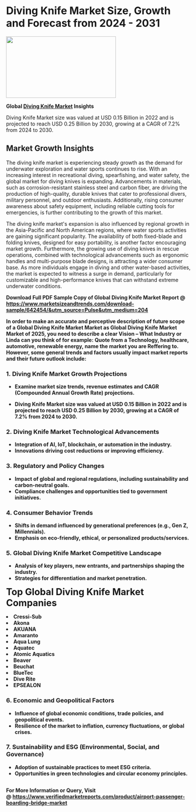 <H1>Diving Knife Market Size, Growth and Forecast from 2024 - 2031</H1><img class="aligncenter size-medium wp-image-584254" src="https://thirdeyenews.in/wp-content/uploads/2024/09/Global-Market-Research-300x168.jpeg" alt="" width="300" height="168" /><p><strong>Global&nbsp;<a href="https://www.marketsizeandtrends.com/download-sample/642454/&amp;utm_source=Pulse&amp;utm_medium=204">Diving Knife Market</a> Insights</strong></p><p>Diving Knife Market size was valued at USD 0.15 Billion in 2022 and is projected to reach USD 0.25 Billion by 2030, growing at a CAGR of 7.2% from 2024 to 2030.</p><p><h2>Market Growth Insights</h2> <p>The diving knife market is experiencing steady growth as the demand for underwater exploration and water sports continues to rise. With an increasing interest in recreational diving, spearfishing, and water safety, the global market for diving knives is expanding. Advancements in materials, such as corrosion-resistant stainless steel and carbon fiber, are driving the production of high-quality, durable knives that cater to professional divers, military personnel, and outdoor enthusiasts. Additionally, rising consumer awareness about safety equipment, including reliable cutting tools for emergencies, is further contributing to the growth of this market.</p> <p><strong></strong></p> <p>The diving knife market's expansion is also influenced by regional growth in the Asia-Pacific and North American regions, where water sports activities are gaining significant popularity. The availability of both fixed-blade and folding knives, designed for easy portability, is another factor encouraging market growth. Furthermore, the growing use of diving knives in rescue operations, combined with technological advancements such as ergonomic handles and multi-purpose blade designs, is attracting a wider consumer base. As more individuals engage in diving and other water-based activities, the market is expected to witness a surge in demand, particularly for customizable and high-performance knives that can withstand extreme underwater conditions.</p> <p><strong></p><p><span class=""><strong>Download Full PDF Sample Copy of Global Diving Knife Market Report</strong> @ <a href="https://www.marketsizeandtrends.com/download-sample/642454/&amp;utm_source=Pulse&amp;utm_medium=204" target="_blank">https://www.marketsizeandtrends.com/download-sample/642454/&amp;utm_source=Pulse&amp;utm_medium=204</a></span></p><p>In order to make an accurate and perceptive description of future scope of a Global&nbsp;Diving Knife Market Market as Global&nbsp;Diving Knife Market Market of 2025, you need to describe a clear Vision &ndash; What Industry or Linda can you think of for example: Quote from a Technology, healthcare, automotive, renewable energy, name the market you are Reffering to. However, some general trends and factors usually impact market reports and their future outlook include:</p><h3>1.&nbsp;<strong>Diving Knife Market Growth Projections</strong></h3><ul><li>Examine market size trends, revenue estimates and CAGR (Compounded Annual Growth Rate) projections.</li><li><p>Diving Knife Market size was valued at USD 0.15 Billion in 2022 and is projected to reach USD 0.25 Billion by 2030, growing at a CAGR of 7.2% from 2024 to 2030.</p></li></ul><h3>2.&nbsp;<strong>Diving Knife Market Technological Advancements</strong></h3><ul><li>Integration of AI, IoT, blockchain, or automation in the industry.</li><li>Innovations driving cost reductions or improving efficiency.</li></ul><h3>3.&nbsp;<strong>Regulatory and Policy Changes</strong></h3><ul><li>Impact of global and regional regulations, including sustainability and carbon-neutral goals.</li><li>Compliance challenges and opportunities tied to government initiatives.</li></ul><h3>4.&nbsp;<strong>Consumer Behavior Trends</strong></h3><ul><li>Shifts in demand influenced by generational preferences (e.g., Gen Z, Millennials).</li><li>Emphasis on eco-friendly, ethical, or personalized products/services.</li></ul><h3>5.&nbsp;<strong>Global Diving Knife Market Competitive Landscape</strong></h3><ul><li>Analysis of key players, new entrants, and partnerships shaping the industry.</li><li>Strategies for differentiation and market penetration.</li></ul><p data-pm-slice="1 1 []"><span style="color: inherit; font-family: inherit; font-size: 25px;">Top Global Diving Knife Market Companies</span></p><div class="" data-test-id=""><p><li>Cressi-Sub</li><li> Akona</li><li> AKUANA</li><li> Amaranto</li><li> Aqua Lung</li><li> Aquatec</li><li> Atomic Aquatics</li><li> Beaver</li><li> Beuchat</li><li> BlueTec</li><li> Dive Rite</li><li> EPSEALON</li></p></div><h3>6.&nbsp;<strong>Economic and Geopolitical Factors</strong></h3><ul><li>Influence of global economic conditions, trade policies, and geopolitical events.</li><li>Resilience of the market to inflation, currency fluctuations, or global crises.</li></ul><h3>7.&nbsp;<strong>Sustainability and ESG (Environmental, Social, and Governance)</strong></h3><ul><li>Adoption of sustainable practices to meet ESG criteria.</li><li>Opportunities in green technologies and circular economy principles.</li></ul><h2><strong style="font-size: 14px;">For More Information or Query, Visit @&nbsp;</strong><a style="background-color: #ffffff; font-size: 14px;" href="https://www.marketsizeandtrends.com/report/diving-knife-market/" target="_blank">https://www.verifiedmarketreports.com/product/airport-passenger-boarding-bridge-market</a></h2>
